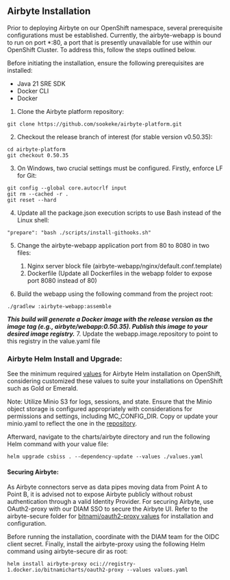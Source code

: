 
## Airbyte Installation

Prior to deploying Airbyte on our OpenShift namespace, several prerequisite configurations must be established. Currently, the airbyte-webapp is bound to run on port *:80, a port that is presently unavailable for use within our OpenShift Cluster. To address this, follow the steps outlined below.

Before initiating the installation, ensure the following prerequisites are installed:

- Java 21 SRE SDK
- Docker CLI
- Docker

1. Clone the Airbyte platform repository:

```
git clone https://github.com/sookeke/airbyte-platform.git
```
2. Checkout the release branch of interest (for stable version v0.50.35):

```
cd airbyte-platform
git checkout 0.50.35
```
3. On Windows, two crucial settings must be configured. Firstly, enforce LF for Git:

```
git config --global core.autocrlf input
git rm --cached -r .
git reset --hard
```
4. Update all the package.json execution scripts to use Bash instead of the Linux shell:

```
"prepare": "bash ./scripts/install-githooks.sh"
```
5. Change the airbyte-webapp application port from 80 to 8080 in two files:

	1. Nginx server block file (airbyte-webapp/nginx/default.conf.template)
	2. Dockerfile (Update all Dockerfiles in the webapp folder to expose port 8080 instead of 80)
6. Build the webapp using the following command from the project root:

```
./gradlew :airbyte-webapp:assemble
```
***This build will generate a Docker image with the release version as the image tag (e.g., airbyte/webapp:0.50.35). Publish this image to your desired image registry.***
7. Update the webapp.image.repository to point to this registry in the value.yaml file

### Airbyte Helm Install and Upgrade:

See the minimum required [values](https://github.com/sookeke/airbyte-platform/blob/0.50.35-oc/charts/airbyte/values.yaml) for Airbyte Helm installation on OpenShift, considering customized these values to suite your installations on OpenShift such as Gold or Emerald.

Note: Utilize Minio S3 for logs, sessions, and state. Ensure that the Minio object storage is configured appropriately with considerations for permissions and settings, including MC_CONFIG_DIR. Copy or update your minio.yaml to reflect the one in the [repository](https://github.com/sookeke/airbyte-platform/blob/0.50.35-oc/charts/airbyte/templates/minio.yaml).

Afterward, navigate to the charts/airbyte directory and run the following Helm command with your value file:

```
helm upgrade csbiss . --dependency-update --values ./values.yaml
```

#### Securing Airbyte:

As Airbyte connectors serve as data pipes moving data from Point A to Point B, it is advised not to expose Airbyte publicly without robust authentication through a valid Identity Provider. For securing Airbyte, use OAuth2-proxy with our DIAM SSO to secure the Airbyte UI. Refer to the airbyte-secure folder for [bitnami/oauth2-proxy values](https://github.com/sookeke/airbyte-platform/blob/0.50.35-oc/charts/airbyte-secure/values.yaml) for installation and configuration.

Before running the installation, coordinate with the DIAM team for the OIDC client secret. Finally, install the airbyte-proxy using the following Helm command using airbyte-secure dir as root:

```
helm install airbyte-proxy oci://registry-1.docker.io/bitnamicharts/oauth2-proxy --values values.yaml
```